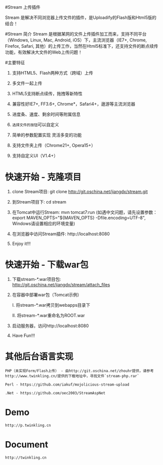 #Stream 上传插件

Stream 是解决不同浏览器上传文件的插件，是Uploadify的Flash版和Html5版的结合！

#Stream 简介
Stream 是根据某网的文件上传插件加工而来，支持不同平台（Windows, Linux, Mac, Android, iOS）下，主流浏览器（IE7+, Chrome, Firefox, Safari, 其他）的上传工作，当然在Html5标准下，还支持文件的断点续传功能，有效解决大文件的Web上传问题！

#主要特征
1. 支持HTML5、Flash两种方式（跨域）上传

2. 多文件一起上传

3. HTML5支持断点续传，拖拽等新特性

4. 兼容性好IE7+, FF3.6+, Chrome*，Safari4+，遨游等主流浏览器

5. 进度条、速度、剩余时间等附属信息

6. `选择文件的按钮`可以自定义

7. 简单的参数配置实现 灵活多变的功能

8. 支持文件夹上传（Chrome21+, Opera15+）

9. 支持自定义UI（V1.4+）


# 快速开始 - 克隆项目
1. clone Stream项目: git clone http://git.oschina.net/jiangdx/stream.git
2. 到Stream项目下: cd stream
3. 在Tomcat中运行Stream: mvn tomcat7:run
   (如遇中文问题，请先设置参数：export MAVEN_OPTS="${MAVEN_OPTS} -Dfile.encoding=UTF-8", Windows请设置相应的环境变量)
    
4. 在浏览器中访问Stream插件: http://localhost:8080
5. Enjoy it!!!


# 快速开始 - 下载war包
1. 下载stream-*.war项目包: http://git.oschina.net/jiangdx/stream/attach_files
2. 在容器中部署war包（Tomcat示例）

     I.  将stream-*.war拷贝到webapps目录下

     II. 将stream-*.war重命名为ROOT.war
3. 启动服务器，访问http://localhost:8080
4. Have Fun!!! 


# 其他后台语言实现
	PHP（未实现Form/Flash上传） - 由http://git.oschina.net/zhouhr提供，请参考http://www.twinkling.cn/提供的下载地址中，寻找文件`stream-php.rar`
	
	Perl - https://github.com/iakuf/mojolicious-stream-upload
	
	.Net - https://github.com/oec2003/StreamAspNet


# Demo
	http://p.twinkling.cn


# Document
	http://twinkling.cn
	
	